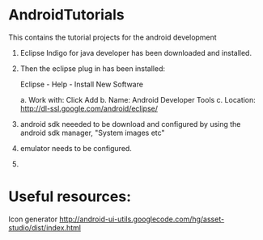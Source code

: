 AndroidTutorials
================


This contains the tutorial projects for the android development


1. Eclipse Indigo for java developer has been downloaded and installed. 
2. Then the eclipse plug in has been installed: 
    

    Eclipse - Help - Install New Software

    a. Work with: Click Add
    b. Name: Android Developer Tools
    c. Location: http://dl-ssl.google.com/android/eclipse/

3. android sdk neeeded to be download and configured by using the android sdk manager, "System images etc"
4. emulator needs to be configured. 
5. 





Useful resources:
================

Icon generator
http://android-ui-utils.googlecode.com/hg/asset-studio/dist/index.html



